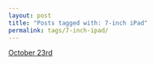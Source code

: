```yaml
---
layout: post
title: "Posts tagged with: 7-inch iPad"
permalink: tags/7-inch-ipad/
---
```

[October 23rd](/2012/10/october-23rd)
